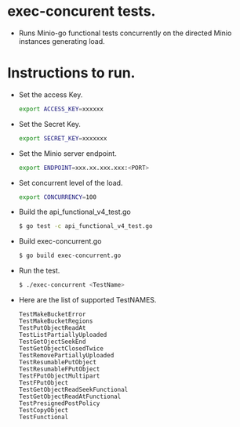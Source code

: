 # exec-concurent tests. 

- Runs Minio-go functional tests concurrently on the directed Minio instances generating load.

# Instructions to run.

- Set the access Key.

  ```sh
  export ACCESS_KEY=xxxxxx
  ```

- Set the Secret Key.

  ```sh
  export SECRET_KEY=xxxxxxx
  ```

- Set the Minio server endpoint.

  ```sh
  export ENDPOINT=xxx.xx.xxx.xxx:<PORT>
  ```

- Set concurrent level of the load.

  ```sh
  export CONCURRENCY=100
  ```

- Build the api_functional_v4_test.go

  ```sh
  $ go test -c api_functional_v4_test.go 
  ```

- Build exec-concurrent.go

  ```sh
  $ go build exec-concurrent.go
  ```

- Run the test.

  ```sh
  $ ./exec-concurrent <TestName>
  ```

- Here are the list of supported   TestNAMES. 

  ```
  TestMakeBucketError
  TestMakeBucketRegions
  TestPutObjectReadAt
  TestListPartiallyUploaded
  TestGetOjectSeekEnd
  TestGetObjectClosedTwice
  TestRemovePartiallyUploaded
  TestResumablePutObject
  TestResumableFPutObject
  TestFPutObjectMultipart
  TestFPutObject
  TestGetObjectReadSeekFunctional
  TestGetObjectReadAtFunctional
  TestPresignedPostPolicy
  TestCopyObject
  TestFunctional
  ```  
  

     
